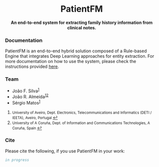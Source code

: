 <h1 align="center"><b>PatientFM</b></h1>

<p align="center"><b>An end-to-end system for extracting family history information from clinical notes.</b></p>

### Documentation

PatientFM is an end-to-end hybrid solution composed of a Rule-based Engine that integrates Deep Learning approaches for entity extraction.
For more documentation on how to use the system, please check the instructions provided [here](https://github.com/bioinformatics-ua/PatientFM/blob/master/src/README.md).

### Team
  * João F. Silva<sup id="a1">[1](#f1)</sup>
  * João R. Almeida<sup id="a1">[1](#f1)</sup><sup id="a2">[2](#f2)</sup>
  * Sérgio Matos<sup id="a1">[1](#f1)</sup>

1. <small id="f1"> University of Aveiro, Dept. Electronics, Telecommunications and Informatics (DETI / IEETA), Aveiro, Portugal </small> [↩](#a1)
2. <small id="f4"> University of A Coruña, Dept. of Information and Communications Technologies, A Coruña, Spain </small> [↩](#a4)

### Cite

Please cite the following, if you use PatientFM in your work:

```bib
in progress
```

